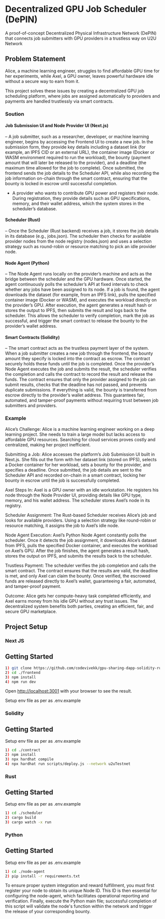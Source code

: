 # Decentralized GPU Job Scheduler (DePIN)

A proof-of-concept Decentralized Physical Infrastructure Network (DePIN) that connects job submitters with GPU providers in a trustless way on U2U Network


## Problem Statement

Alice, a machine learning engineer, struggles to find affordable GPU time for her experiments, while Axel, a GPU owner, leaves powerful hardware idle without a secure way to earn from it.

 This project solves these issues by creating a decentralized GPU job scheduling platform, where jobs are assigned automatically to providers and payments are handled trustlessly via smart contracts.

### Soution

#### Job Submission UI and Node Provider UI (Next.js)
– A job submitter, such as a researcher, developer, or machine learning engineer, begins by accessing the Frontend UI to create a new job. In the submission form, they provide key details including a dataset link (for example, an IPFS CID or an external URL), the container image (Docker or WASM environment required to run the workload), the bounty (payment amount that will later be released to the provider), and a deadline (the maximum time allowed for the job to complete). Once submitted, the frontend sends the job details to the Scheduler API, while also recording the job information on-chain through the smart contract, ensuring that the bounty is locked in escrow until successful completion.

- A provider who wants to contribute GPU power and registers their node. During registration, they provide details such as GPU specifications, memory, and their wallet address, which the system stores in the scheduler’s database.

#### Scheduler (Rust) 
– Once the Scheduler (Rust backend) receives a job, it stores the job details in its database (e.g., jobs.json). The scheduler then checks for available provider nodes from the node registry (nodes.json) and uses a selection strategy such as round-robin or resource matching to pick an idle provider node.

#### Node Agent (Python) 
– The Node Agent runs locally on the provider’s machine and acts as the bridge between the scheduler and the GPU hardware. Once started, the agent continuously polls the scheduler’s API at fixed intervals to check whether any jobs have been assigned to its node. If a job is found, the agent downloads the dataset (for example, from an IPFS link), pulls the specified container image (Docker or WASM), and executes the workload directly on the provider’s GPU. After execution, the agent generates a result hash or stores the output to IPFS, then submits the result and logs back to the scheduler. This allows the scheduler to verify completion, mark the job as successful, and trigger the smart contract to release the bounty to the provider’s wallet address.

#### Smart Contracts (Solidity) 
– The smart contract acts as the trustless payment layer of the system. When a job submitter creates a new job through the frontend, the bounty amount they specify is locked into the contract as escrow. The contract securely holds these funds until the job is completed. Once the provider’s Node Agent executes the job and submits the result, the scheduler verifies the completion and calls the contract to record the result and release the funds. The contract ensures that only the provider assigned to the job can submit results, checks that the deadline has not passed, and prevents duplicate submissions. If everything is valid, the bounty is transferred from escrow directly to the provider’s wallet address. This guarantees fair, automated, and tamper-proof payments without requiring trust between job submitters and providers.


### Example 
Alice’s Challenge:
Alice is a machine learning engineer working on a deep learning project. She needs to train a large model but lacks access to affordable GPU resources. Searching for cloud services proves costly and centralized, making her project inefficient.

Submitting a Job:
Alice accesses the platform’s Job Submission UI built in Next.js. She fills out the form with her dataset link (stored on IPFS), selects a Docker container for her workload, sets a bounty for the provider, and specifies a deadline. Once submitted, the job details are sent to the Scheduler API and recorded on-chain in a smart contract, locking her bounty in escrow until the job is successfully completed.

Axel Steps In:
Axel is a GPU owner with an idle workstation. He registers his node through the Node Provider UI, providing details like GPU type, memory, and his wallet address. The scheduler stores Axel’s node in its registry.

Scheduler Assignment:
The Rust-based Scheduler receives Alice’s job and looks for available providers. Using a selection strategy like round-robin or resource matching, it assigns the job to Axel’s idle node.

Node Agent Execution:
Axel’s Python Node Agent constantly polls the scheduler. Once it detects the job assignment, it downloads Alice’s dataset from IPFS, pulls the specified Docker container, and executes the workload on Axel’s GPU. After the job finishes, the agent generates a result hash, stores the output on IPFS, and submits the results back to the scheduler.

Trustless Payment:
The scheduler verifies the job completion and calls the smart contract. The contract ensures that the results are valid, the deadline is met, and only Axel can claim the bounty. Once verified, the escrowed funds are released directly to Axel’s wallet, guaranteeing a fair, automated, and tamper-proof payment.

Outcome:
Alice gets her compute-heavy task completed efficiently, and Axel earns money from his idle GPU without any trust issues. The decentralized system benefits both parties, creating an efficient, fair, and secure GPU marketplace.


## Project Setup

### Next JS


## Getting Started

```bash
1) git clone https://github.com/codevivekk/gpu-sharing-dapp-solidity-rust-python.git
2) cd ./frontend
3) npm install
4) npm run dev

```

Open [http://localhost:3001](http://localhost:3001) with your browser to see the result.


Setup env file as per as .env.example


### Solidity


## Getting Started
Setup env file as per as .env.example

```bash
1) cd ./contract
2) npm install
3) npx hardhat compile
4) npx hardhat run scripts/deploy.js --network u2uTestnet

```

### Rust

## Getting Started
Setup env file as per as .env.example

```bash
1) cd ./scheduler
2) cargo build
3) cargo watch -x run
```


### Python

## Getting Started
Setup env file as per as .env.example

```bash
1) cd ./node-agent
2) pip install -r requirements.txt
```
To ensure proper system integration and reward fulfillment, you must first register your node to obtain its unique Node ID. This ID is then essential for configuring the node-agent, which facilitates operational reporting and verification. Finally, execute the Python main file; successful completion of this script will validate the node's function within the network and trigger the release of your corresponding bounty.














